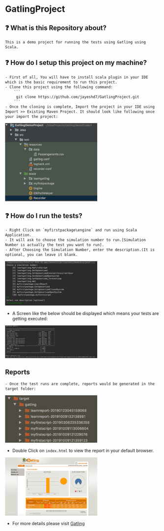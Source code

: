 # GatlingProject

## :question: What is this Repository about?
    This is a demo project for running the tests using Gatling using Scala.

## :question: How do I setup this project on my machine?
    - First of all, You will have to install scala plugin in your IDE which is the basic requirement to run this project.
    - Clone this project using the following command: 
        ```
         git clone https://github.com/jayeshd7/GatlingProject.git
        ```
    - Once the cloning is complete, Import the project in your IDE using Import >> Existing Maven Project. It should look like following once your import the project: 

<p align="left">
  <a href="">
    <img src="assets/createproject.png" width=300 />
  </a>
</p>

## :question: How do I run the tests?
    - Right Click on `myfirstpackage\engine` and run using Scala Application.
    - It will ask to choose the simulation number to run.[Simulation Number is actually the test you want to run].
    - After Choosing the Simulation Number, enter the description.(It is optional, you can leave it blank.
<p align="left">
  <a href="">
    <img src="assets/simulationfile.png" width=300 />
  </a>
</p>

  -  A Screen like the below should be displayed which means your tests are getting executed:
<p align="left">
  <a href="">
    <img src="assets/testrun.png" width=300 />
  </a>
</p>

## Reports
    - Once the test runs are complete, reports would be generated in the target folder:
<p align="left">
  <a href="">
    <img src="assets/targetreport.png" width=300 />
  </a>
</p>

- Double Click on `index.html` to view the report in your default browser.
<p align="left">
  <a href="">
    <img src="assets/gatlingreport.png" width=300 />
  </a>
</p>

 - For more details please visit [Gatling][]

 [Gatling]: https://github.com/gatling/gatling
